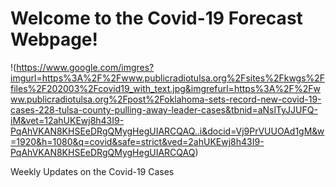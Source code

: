 # Welcome to the Covid-19 Forecast Webpage! 
!(https://www.google.com/imgres?imgurl=https%3A%2F%2Fwww.publicradiotulsa.org%2Fsites%2Fkwgs%2Ffiles%2F202003%2Fcovid19_with_text.jpg&imgrefurl=https%3A%2F%2Fwww.publicradiotulsa.org%2Fpost%2Foklahoma-sets-record-new-covid-19-cases-228-tulsa-county-pulling-away-leader-cases&tbnid=aNslTyJJUFQ-iM&vet=12ahUKEwj8h43I9-PqAhVKAN8KHSEeDRgQMygHegUIARCQAQ..i&docid=Vj9PrVUUOAd1gM&w=1920&h=1080&q=covid&safe=strict&ved=2ahUKEwj8h43I9-PqAhVKAN8KHSEeDRgQMygHegUIARCQAQ)

 Weekly Updates on the Covid-19 Cases 

